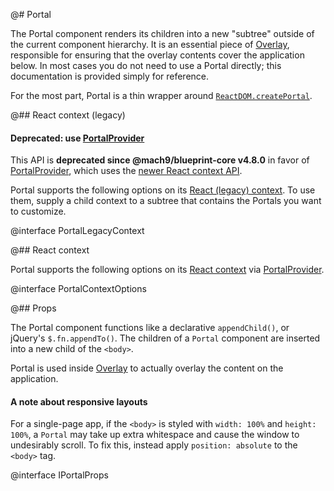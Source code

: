 @# Portal

The Portal component renders its children into a new "subtree" outside of the current component
hierarchy. It is an essential piece of [Overlay](#core/components/overlay), responsible for ensuring that
the overlay contents cover the application below. In most cases you do not need to use a Portal
directly; this documentation is provided simply for reference.

For the most part, Portal is a thin wrapper around [`ReactDOM.createPortal`](https://reactjs.org/docs/portals.html).

@## React context (legacy)

<div class="@ns-callout @ns-intent-danger @ns-icon-error">
    <h4 class="@ns-heading">

Deprecated: use [PortalProvider](#core/context/portal-provider)

</h4>

This API is **deprecated since @mach9/blueprint-core v4.8.0** in favor of
[PortalProvider](#core/context/portal-provider), which uses the
[newer React context API](https://reactjs.org/docs/context.html).

</div>

Portal supports the following options on its [React (legacy) context](https://reactjs.org/docs/legacy-context.html).
To use them, supply a child context to a subtree that contains the Portals you want to customize.

@interface PortalLegacyContext

@## React context

Portal supports the following options on its [React context](https://reactjs.org/docs/context.html)
via [PortalProvider](#core/context/portal-provider).

@interface PortalContextOptions

@## Props

The Portal component functions like a declarative `appendChild()`, or jQuery's
`$.fn.appendTo()`. The children of a `Portal` component are inserted into a new
child of the `<body>`.

Portal is used inside [Overlay](#core/components/overlay) to actually overlay the content on the
application.

<div class="@ns-callout @ns-intent-warning @ns-icon-warning-sign">
    <h4 class="@ns-heading">A note about responsive layouts</h4>

For a single-page app, if the `<body>` is styled with `width: 100%` and `height: 100%`, a `Portal`
may take up extra whitespace and cause the window to undesirably scroll. To fix this, instead
apply `position: absolute` to the `<body>` tag.

</div>

@interface IPortalProps
